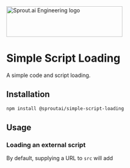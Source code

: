 <img height="80" width="304" alt="Sprout.ai Engineering logo" src="https://github.com/sprout-ai/simple-script-loading/assets/10632532/cb7ff795-30cd-4a14-840d-7fb3c7591594" />

# Simple Script Loading

A simple code and script loading.

## Installation

```bash
npm install @sproutai/simple-script-loading
```

## Usage

### Loading an external script

By default, supplying a URL to `src` will add <script> tag to the document's head.

```js
import simpleScriptLoading from "@sproutai/simple-script-loading"

simpleScriptLoading({
  id: "script-id",
  src: "https://example.com/script.js"
}).then((node) => {
    // returns the script node
    console.log(node)
    console.log("script loaded")
}).catch((error) => {
    console.error(error)
})
```

### Inserting a script tag with JavaScript code

```js
import simpleScriptLoading from "@sproutai/simple-script-loading"

simpleScriptLoading({
  id: "script-id",
  code: "console.log('Hello, World!')"
})
```

### Options

```js
const options = {
  attrs: {}, // object, attributes to add to the script tag
  code: undefined, // string, JavaScript code to insert
  src: '', // string, URL of the script to load
  body: false, // boolean, insert the script tag in the body
}
```